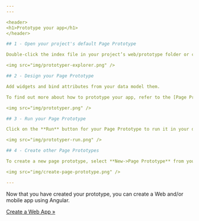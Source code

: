 ```yaml
---
---

<header>
<h1>Prototype your app</h1>
</header>

## 1 - Open your project's default Page Prototype

Double-click the index file in your project’s web/prototype folder or click on the <img class="inline" src="img/prototyper-shortcut.png"> button to access your project’s default Page Prototype. 

<img src="img/prototyper-explorer.png" />

## 2 - Design your Page Prototype

Add widgets and bind attributes from your data model them.

To find out more about how to prototype your app, refer to the [Page Prototypes](http://doc.wakanda.org/home2.en.html/User-Guide/Page-Prototypes.200-1104113.en.html){:target="_blank"} chapter in the User Guide.

<img src="img/prototyper.png" />

## 3 - Run your Page Prototype

Click on the **Run** button for your Page Prototype to run it in your default Web browser.

<img src="img/prototyper-run.png" />

## 4 - Create other Page Prototypes

To create a new page prototype, select **New->Page Prototype** from your prototype folder’s contextual menu or from any other folder in the `web/prototype` folder.

<img src="img/create-page-prototype.png" />

---
```


Now that you have created your prototype, you can create a Web and/or mobile app using Angular.

[Create a Web App »](create-web-app.html)
